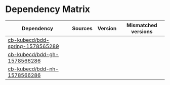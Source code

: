 # Dependency Matrix

Dependency | Sources | Version | Mismatched versions
---------- | ------- | ------- | -------------------
[cb-kubecd/bdd-spring-1578565289](https://github.com/cb-kubecd/bdd-spring-1578565289.git) |  | []() | 
[cb-kubecd/bdd-gh-1578566286](https://github.com/cb-kubecd/bdd-gh-1578566286.git) |  | []() | 
[cb-kubecd/bdd-nh-1578566286](https://github.com/cb-kubecd/bdd-nh-1578566286.git) |  | []() | 
